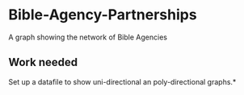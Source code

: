 # Bible-Agency-Partnerships
A graph showing the network of Bible Agencies

## Work needed
Set up a datafile to show uni-directional an poly-directional graphs.* 
